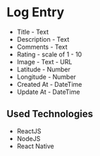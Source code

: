 # Log Entry

* Title - Text
* Description - Text
* Comments - Text
* Rating - scale of 1 - 10
* Image - Text - URL
* Latitude - Number
* Longitude - Number
* Created At - DateTime
* Update At - DateTime

## Used Technologies
* ReactJS
* NodeJS
* React Native
